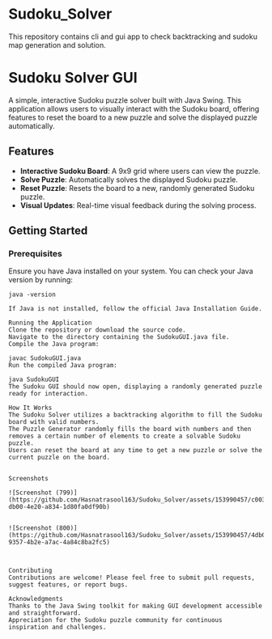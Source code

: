 # Sudoku_Solver
This repository contains cli and gui app to check backtracking and sudoku map generation and solution.

# Sudoku Solver GUI

A simple, interactive Sudoku puzzle solver built with Java Swing. This application allows users to visually interact with the Sudoku board, offering features to reset the board to a new puzzle and solve the displayed puzzle automatically.

## Features

- **Interactive Sudoku Board**: A 9x9 grid where users can view the puzzle.
- **Solve Puzzle**: Automatically solves the displayed Sudoku puzzle.
- **Reset Puzzle**: Resets the board to a new, randomly generated Sudoku puzzle.
- **Visual Updates**: Real-time visual feedback during the solving process.

## Getting Started

### Prerequisites

Ensure you have Java installed on your system. You can check your Java version by running:

```shell
java -version

If Java is not installed, follow the official Java Installation Guide.

Running the Application
Clone the repository or download the source code.
Navigate to the directory containing the SudokuGUI.java file.
Compile the Java program:

javac SudokuGUI.java
Run the compiled Java program:

java SudokuGUI
The Sudoku GUI should now open, displaying a randomly generated puzzle ready for interaction.

How It Works
The Sudoku Solver utilizes a backtracking algorithm to fill the Sudoku board with valid numbers.
The Puzzle Generator randomly fills the board with numbers and then removes a certain number of elements to create a solvable Sudoku puzzle.
Users can reset the board at any time to get a new puzzle or solve the current puzzle on the board.


Screenshots

![Screenshot (799)](https://github.com/Hasnatrasool163/Sudoku_Solver/assets/153990457/c00359f7-db00-4e20-a834-1d80fa0df90b)


![Screenshot (800)](https://github.com/Hasnatrasool163/Sudoku_Solver/assets/153990457/4db0cbc4-9357-4b2e-a7ac-4a84c8ba2fc5)



Contributing
Contributions are welcome! Please feel free to submit pull requests, suggest features, or report bugs.

Acknowledgments
Thanks to the Java Swing toolkit for making GUI development accessible and straightforward.
Appreciation for the Sudoku puzzle community for continuous inspiration and challenges.
